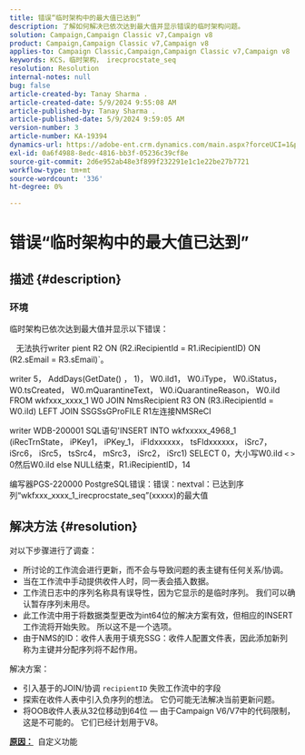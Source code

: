 ```yaml
---
title: 错误“临时架构中的最大值已达到”
description: 了解如何解决已依次达到最大值并显示错误的临时架构问题。
solution: Campaign,Campaign Classic v7,Campaign v8
product: Campaign,Campaign Classic v7,Campaign v8
applies-to: Campaign Classic,Campaign,Campaign Classic v7,Campaign v8
keywords: KCS，临时架构， irecprocstate_seq
resolution: Resolution
internal-notes: null
bug: false
article-created-by: Tanay Sharma .
article-created-date: 5/9/2024 9:55:08 AM
article-published-by: Tanay Sharma .
article-published-date: 5/9/2024 9:59:05 AM
version-number: 3
article-number: KA-19394
dynamics-url: https://adobe-ent.crm.dynamics.com/main.aspx?forceUCI=1&pagetype=entityrecord&etn=knowledgearticle&id=9453d232-ea0d-ef11-9f8a-6045bd0201f5
exl-id: 0a6f4988-8edc-4816-bb3f-05236c39cf8e
source-git-commit: 2d6e952ab48e3f899f232291e1c1e22be27b7721
workflow-type: tm+mt
source-wordcount: '336'
ht-degree: 0%

---
```


# 错误“临时架构中的最大值已达到”

## 描述 {#description}


### <b>环境</b>

临时架构已依次达到最大值并显示以下错误：

   无法执行writer pient R2 ON (R2.iRecipientId = R1.iRecipientID) ON (R2.sEmail = R3.sEmail)`。

writer 5， AddDays(GetDate() ， 1)， W0.iId1， W0.iType， W0.iStatus， W0.tsCreated， W0.mQuarantineText， W0.iQuarantineReason， W0.iId FROM wkfxxx_xxxx_1 W0 JOIN NmsRecipient R3 ON (R3.iRecipientId = W0.iId) LEFT JOIN SSGSsGProFILE R1左连接NMSReCI

writer WDB-200001 SQL语句&#39;INSERT INTO wkfxxxxx_4968_1 (iRecTrnState， iPKey1， iPKey_1， iFldxxxxxx， tsFldxxxxxx， iSrc7， iSrc6， iSrc5， tsSrc4， mSrc3， iSrc2， iSrc1) SELECT 0，大小写W0.iId `<` `>`  0然后W0.iId else NULL结束，R1.iRecipientID，14

编写器PGS-220000 PostgreSQL错误：错误：nextval：已达到序列“wkfxxx_xxxx_1_irecprocstate_seq”(xxxxx)的最大值


## 解决方法 {#resolution}


对以下步骤进行了调查：

- 所讨论的工作流会进行更新，而不会与导致问题的表主键有任何关系/协调。
- 当在工作流中手动提供收件人时，同一表会插入数据。
- 工作流日志中的序列名称具有误导性，因为它显示的是临时序列。 我们可以确认暂存序列未用尽。
- 此工作流中用于将数据类型更改为int64位的解决方案有效，但相应的INSERT工作流将开始失败。 所以这不是一个选项。
- 由于NMS的ID：收件人表用于填充SSG：收件人配置文件表，因此添加新列称为主键并分配序列将不起作用。


解决方案：

- 引入基于的JOIN/协调 `recipientID` 失败工作流中的字段
- 探索在收件人表中引入负序列的想法。 它仍可能无法解决当前更新问题。
- 将OOB收件人表从32位移动到64位 — 由于Campaign V6/V7中的代码限制，这是不可能的。 它们已经计划用于V8。




<b><u>原因：</u></b>  自定义功能
